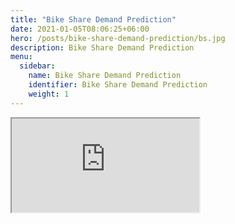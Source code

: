 ```yaml
---
title: "Bike Share Demand Prediction"
date: 2021-01-05T08:06:25+06:00
hero: /posts/bike-share-demand-prediction/bs.jpg
description: Bike Share Demand Prediction
menu:
  sidebar:
    name: Bike Share Demand Prediction
    identifier: Bike Share Demand Prediction
    weight: 1
---
```


 <iframe src="https://github.com/tanerceyhanli/Bike-Share-Assignment/blob/main/Bike-share-assignment.ipynb" ></iframe>
